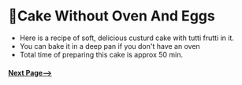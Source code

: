 # 🎂Cake Without Oven And Eggs
- Here is a recipe of soft, delicious custurd cake with tutti frutti in it. 
- You can bake it in a deep pan if you don't have an oven
- Total time of preparing this cake is approx 50 min.


#### [Next Page-->](https://github.com/Ashwin-055/cake-without-oven-and-eggs/blob/main/myRecipes/cake-without-oven-and-eggs/ingredients.md)
